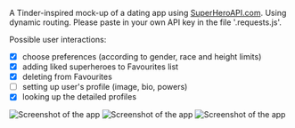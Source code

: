 A Tinder-inspired mock-up of a dating app using [SuperHeroAPI.com](http://SuperHeroAPI.com). 
Using dynamic routing. Please paste in your own API key in the file '.requests.js'.

Possible user interactions:
- [x] choose preferences (according to gender, race and height limits)
- [x] adding liked superheroes to Favourites list
- [x] deleting from Favourites
- [ ] setting up user's profile (image, bio, powers)
- [x] looking up the detailed profiles

![Screenshot of the app](https://ibb.co/BB8NgM7)
![Screenshot of the app](https://ibb.co/D1KGS2g)
![Screenshot of the app](https://ibb.co/Br7S7dW)
